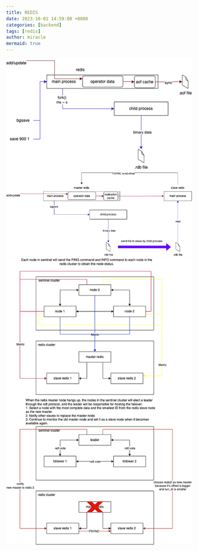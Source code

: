 ```yaml
---
title: REDIS
date: 2023-10-01 14:59:00 +0800
categories: [backend]
tags: [redis]
author: miracle
mermaid: true
---
```

![redis-rdb](/assets/img/redis/redis-持久化.drawio.png)
![redis-sync](/assets/img/redis/redis-主从同步.drawio.png)
![redis-sentinel](/assets/img/redis/redis-哨兵模式.drawio.png)
